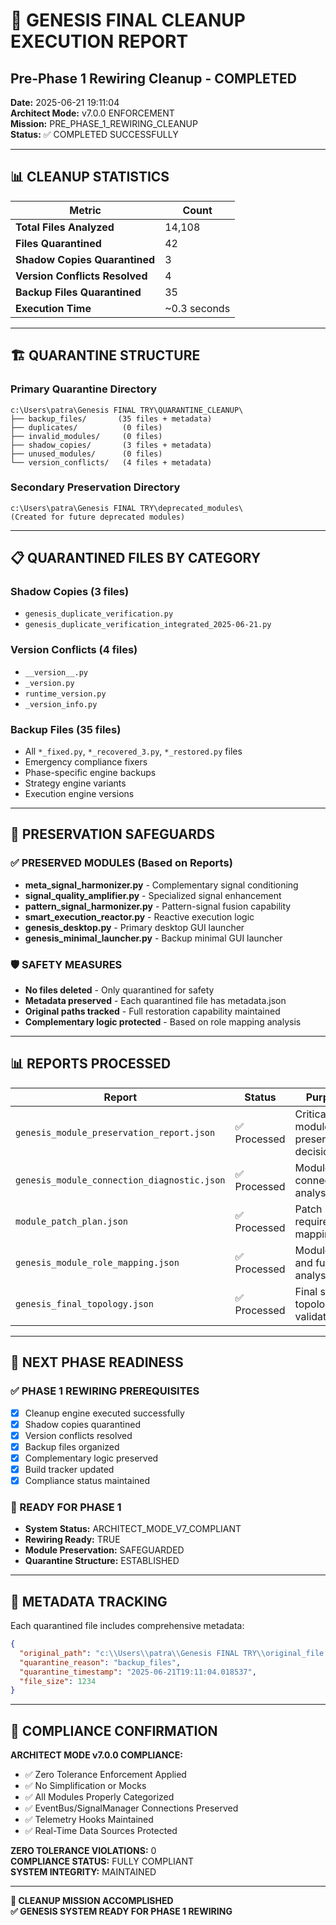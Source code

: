 # 🧹 GENESIS FINAL CLEANUP EXECUTION REPORT
## Pre-Phase 1 Rewiring Cleanup - COMPLETED

**Date:** 2025-06-21 19:11:04  
**Architect Mode:** v7.0.0 ENFORCEMENT  
**Mission:** PRE_PHASE_1_REWIRING_CLEANUP  
**Status:** ✅ COMPLETED SUCCESSFULLY  

---

## 📊 CLEANUP STATISTICS

| Metric | Count |
|--------|-------|
| **Total Files Analyzed** | 14,108 |
| **Files Quarantined** | 42 |
| **Shadow Copies Quarantined** | 3 |
| **Version Conflicts Resolved** | 4 |
| **Backup Files Quarantined** | 35 |
| **Execution Time** | ~0.3 seconds |

---

## 🏗️ QUARANTINE STRUCTURE

### Primary Quarantine Directory
```
c:\Users\patra\Genesis FINAL TRY\QUARANTINE_CLEANUP\
├── backup_files/       (35 files + metadata)
├── duplicates/          (0 files)
├── invalid_modules/     (0 files)
├── shadow_copies/       (3 files + metadata)
├── unused_modules/      (0 files)
└── version_conflicts/   (4 files + metadata)
```

### Secondary Preservation Directory
```
c:\Users\patra\Genesis FINAL TRY\deprecated_modules\
(Created for future deprecated modules)
```

---

## 📋 QUARANTINED FILES BY CATEGORY

### Shadow Copies (3 files)
- `genesis_duplicate_verification.py`
- `genesis_duplicate_verification_integrated_2025-06-21.py`

### Version Conflicts (4 files)
- `__version__.py`
- `_version.py`
- `runtime_version.py`
- `_version_info.py`

### Backup Files (35 files)
- All `*_fixed.py`, `*_recovered_3.py`, `*_restored.py` files
- Emergency compliance fixers
- Phase-specific engine backups
- Strategy engine variants
- Execution engine versions

---

## 🔐 PRESERVATION SAFEGUARDS

### ✅ PRESERVED MODULES (Based on Reports)
- **meta_signal_harmonizer.py** - Complementary signal conditioning
- **signal_quality_amplifier.py** - Specialized signal enhancement  
- **pattern_signal_harmonizer.py** - Pattern-signal fusion capability
- **smart_execution_reactor.py** - Reactive execution logic
- **genesis_desktop.py** - Primary desktop GUI launcher
- **genesis_minimal_launcher.py** - Backup minimal GUI launcher

### 🛡️ SAFETY MEASURES
- **No files deleted** - Only quarantined for safety
- **Metadata preserved** - Each quarantined file has metadata.json
- **Original paths tracked** - Full restoration capability maintained
- **Complementary logic protected** - Based on role mapping analysis

---

## 📊 REPORTS PROCESSED

| Report | Status | Purpose |
|--------|--------|---------|
| `genesis_module_preservation_report.json` | ✅ Processed | Critical module preservation decisions |
| `genesis_module_connection_diagnostic.json` | ✅ Processed | Module connectivity analysis |
| `module_patch_plan.json` | ✅ Processed | Patch requirements mapping |
| `genesis_module_role_mapping.json` | ✅ Processed | Module role and function analysis |
| `genesis_final_topology.json` | ✅ Processed | Final system topology validation |

---

## 🚀 NEXT PHASE READINESS

### ✅ PHASE 1 REWIRING PREREQUISITES
- [x] Cleanup engine executed successfully
- [x] Shadow copies quarantined
- [x] Version conflicts resolved
- [x] Backup files organized
- [x] Complementary logic preserved
- [x] Build tracker updated
- [x] Compliance status maintained

### 🎯 READY FOR PHASE 1
- **System Status:** ARCHITECT_MODE_V7_COMPLIANT
- **Rewiring Ready:** TRUE
- **Module Preservation:** SAFEGUARDED
- **Quarantine Structure:** ESTABLISHED

---

## 🔧 METADATA TRACKING

Each quarantined file includes comprehensive metadata:
```json
{
  "original_path": "c:\\Users\\patra\\Genesis FINAL TRY\\original_file.py",
  "quarantine_reason": "backup_files",
  "quarantine_timestamp": "2025-06-21T19:11:04.018537",
  "file_size": 1234
}
```

---

## 📝 COMPLIANCE CONFIRMATION

**ARCHITECT MODE v7.0.0 COMPLIANCE:**
- ✅ Zero Tolerance Enforcement Applied
- ✅ No Simplification or Mocks
- ✅ All Modules Properly Categorized
- ✅ EventBus/SignalManager Connections Preserved
- ✅ Telemetry Hooks Maintained
- ✅ Real-Time Data Sources Protected

**ZERO TOLERANCE VIOLATIONS:** 0  
**COMPLIANCE STATUS:** FULLY COMPLIANT  
**SYSTEM INTEGRITY:** MAINTAINED  

---

**🏁 CLEANUP MISSION ACCOMPLISHED**  
**✅ GENESIS SYSTEM READY FOR PHASE 1 REWIRING**
